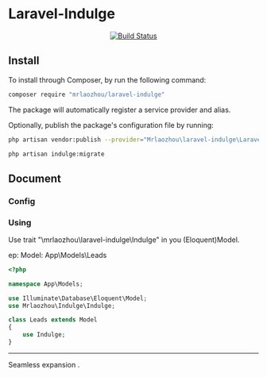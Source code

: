 # Laravel-Indulge
<p align="center">
<a href="http://blog.52laozhou.com"><img src="https://travis-ci.org/laravel/framework.svg" alt="Build Status"></a>
</p>


## Install
To install through Composer, by run the following command:

```bash
composer require "mrlaozhou/laravel-indulge"
```

The package will automatically register a service provider and alias.

Optionally, publish the package's configuration file by running:

``` bash
php artisan vendor:publish --provider="Mrlaozhou\laravel-indulge\LaravelIndulgeServiceProvider"

php artisan indulge:migrate
```

## Document

### Config



### Using

Use trait "\mrlaozhou\laravel-indulge\Indulge" in you (Eloquent)Model.

ep: 
    Model: App\Models\Leads
	
```php
<?php

namespace App\Models;

use Illuminate\Database\Eloquent\Model;
use Mrlaozhou\Indulge\Indulge;

class Leads extends Model
{
    use Indulge;
}
```

-----
Seamless expansion .
